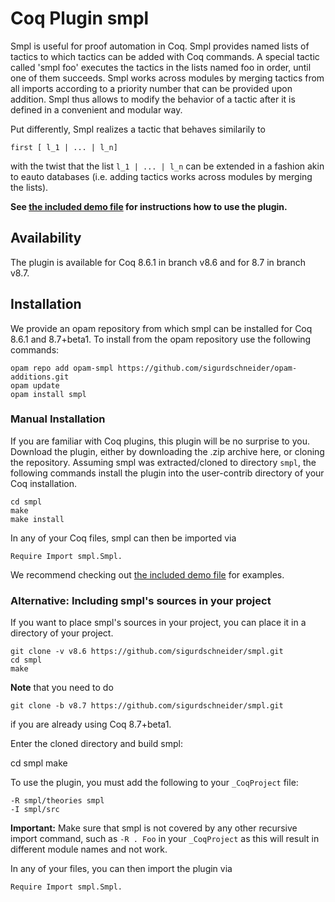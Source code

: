 # Coq Plugin smpl

Smpl is useful for proof automation in Coq. Smpl provides named lists
of tactics to which tactics can be added with Coq commands. A special
tactic called 'smpl foo' executes the tactics in the lists named foo
in order, until one of them succeeds. Smpl works across modules by
merging tactics from all imports according to a priority number that
can be provided upon addition. Smpl thus allows to modify the behavior
of a tactic after it is defined in a convenient and modular way.

Put differently, Smpl realizes a tactic that behaves similarily to

    first [ l_1 | ... | l_n]

with the twist that the list `l_1 | ... | l_n` can be extended
in a fashion akin to eauto databases (i.e. adding tactics works
across modules by merging the lists).

**See [the included demo file](theories/Demo.v) for instructions how to
use the plugin.**

## Availability
The plugin is available for Coq 8.6.1 in branch v8.6 and for 8.7 in
branch v8.7.

## Installation

We provide an opam repository from which smpl can be installed for
Coq 8.6.1 and 8.7+beta1. To install from the opam repository use
the following commands:

    opam repo add opam-smpl https://github.com/sigurdschneider/opam-additions.git
    opam update
    opam install smpl

### Manual Installation

If you are familiar with Coq plugins, this plugin will be no surprise
to you. Download the plugin, either by downloading the .zip archive
here, or cloning the repository. Assuming smpl was extracted/cloned to
directory `smpl`, the following commands install the plugin into the
user-contrib directory of your Coq installation.

    cd smpl
    make
    make install

In any of your Coq files, smpl can then be imported via

    Require Import smpl.Smpl.

We recommend checking out [the included demo file](theories/Demo.v) for
examples.

### Alternative: Including smpl's sources in your project

If you want to place smpl's sources in your project, you can place it
in a directory of your project.

    git clone -v v8.6 https://github.com/sigurdschneider/smpl.git
    cd smpl
    make

**Note** that you need to do

    git clone -b v8.7 https://github.com/sigurdschneider/smpl.git

if you are already using Coq 8.7+beta1.

Enter the cloned directory and build smpl:

   cd smpl
   make

To use the plugin, you must add the following to your `_CoqProject` file:

    -R smpl/theories smpl
    -I smpl/src

**Important:** Make sure that smpl is not covered by any other
recursive import command, such as `-R . Foo` in your `_CoqProject` as
this will result in different module names and not work.

In any of your files, you can then import the plugin via

    Require Import smpl.Smpl.
